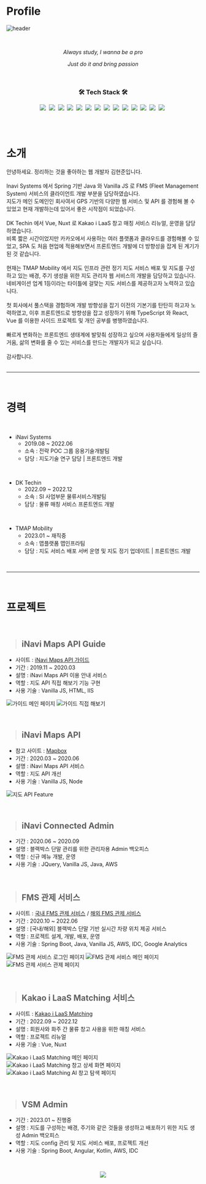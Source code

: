 # Profile

![header](https://capsule-render.vercel.app/api?text=HyunjoonKim&type=Rounded&color=97dbae&fontColor-ffffff&section=header&animation=twinkling)

<br>

<p align='center'><i>Always study, I wanna be a pro</i></p>

<p align='center'><i>Just do it and bring passion</i></p>

<br>

<h3 align="center">🛠 Tech Stack 🛠</h3>

<p align="center">
  <img src="https://img.shields.io/badge/HTML-E34F26?style=flat-square&logo=HTML5&logoColor=white"/></a>&nbsp 
  <img src="https://img.shields.io/badge/Javascript-ffb13b?style=flat-square&logo=javascript&logoColor=white"/></a>&nbsp 
  <img src="https://img.shields.io/badge/Vue-4FC08D?style=flat-square&logo=Vue.js&logoColor=white"/></a>&nbsp
  <img src="https://img.shields.io/badge/Node-339933?style=flat-square&logo=Node.js&logoColor=white"/></a>&nbsp
  <img src="https://img.shields.io/badge/Nuxt-00DC82?style=flat-square&logo=Nuxt.js&logoColor=white"/></a>&nbsp
  <img src="https://img.shields.io/badge/Vuetify-1867C0?style=flat-square&logo=Vuetify&logoColor=white"/></a>&nbsp
  <img src="https://img.shields.io/badge/Java-ED8B00?style=flat-square&logo=java&logoColor=white"/></a>&nbsp
  <img src="https://img.shields.io/badge/Spring-6DB33F?style=flat-square&logo=Spring&logoColor=white"/></a>&nbsp 
  <img src="https://img.shields.io/badge/SpringBoot-6DB33F?style=flat-square&logo=SpringBoot&logoColor=white"/></a>&nbsp
  <img src="https://img.shields.io/badge/MySQL-E6B91E?style=flat-square&logo=MySql&logoColor=white"/></a>&nbsp
  <img src="https://img.shields.io/badge/CentOS-262577?style=flat-square&logo=centOS&logoColor=white"/></a>&nbsp
  <img src="https://img.shields.io/badge/Docker-2496ED?style=flat-square&logo=Docker&logoColor=white"/></a>&nbsp
  <img src="https://img.shields.io/badge/AWS-333664?style=flat-square&logo=amazon-aws&logoColor=white"/></a>&nbsp
  <img src="https://img.shields.io/badge/Google_Analytics-E37400?style=flat-square&logo=google-analytics&logoColor=white"/></a>&nbsp  
</p>

<br><br>

# **소개**

안녕하세요. 정리하는 것을 좋아하는 웹 개발자 김현준입니다. 
<br><br>
Inavi Systems 에서 Spring 기반 Java 와 Vanilla JS 로 FMS (Fleet Management System) 서비스의 클라이언트 개발 부분을 담당하였습니다.
<br>
지도가 메인 도메인인 회사여서 GPS 기반의 다양한 웹 서비스 및 API 를 경험해 볼 수 있었고 현재 개발하는데 있어서 좋은 시작점이 되었습니다.
<br><br>
DK Techin 에서 Vue, Nuxt 로 Kakao i LaaS 창고 매칭 서비스 리뉴얼, 운영을 담당하였습니다.
<br>
비록 짧은 시간이었지만 카카오에서 사용하는 여러 플랫폼과 클라우드를 경험해볼 수 있었고, SPA 도 처음 현업에 적용해보면서 프론트엔드 개발에 더 방향성을 잡게 된 계기가 된 것 같습니다.
<br><br>
현재는 TMAP Mobility 에서 지도 인프라 관련 정기 지도 서비스 배포 및 지도를 구성하고 있는 배경, 주기 생성을 위한 지도 관리자 웹 서비스의 개발을 담당하고 있습니다.
<br>
네비게이션 업계 1등이라는 타이틀에 걸맞는 지도 서비스를 제공하고자 노력하고 있습니다.
<br><br>
첫 회사에서 풀스택을 경험하며 개발 방향성을 잡기 이전의 기본기를 탄탄히 하고자 노력하였고, 이후 프론트엔드로 방향성을 잡고 성장하기 위해 TypeScript 와 React, Vue 를 이용한 사이드 프로젝트 및 개인 공부를 병행하였습니다.
<br><br>
빠르게 변화하는 프론트엔드 생태계에 발맞춰 성장하고 싶으며 사용자들에게 일상의 즐거움, 삶의 변화를 줄 수 있는 서비스를 만드는 개발자가 되고 싶습니다.
<br><br>
감사합니다.
<br><br>

***
<br>

# **경력**

<br>

- iNavi Systems
  + 2019.08 ~ 2022.06
  + 소속 : 전략 POC 그룹 응용기술개발팀
  + 담당 : 지도기술 연구 담당 | 프론트엔드 개발

<br>

- DK Techin
  + 2022.09 ~ 2022.12
  + 소속 : SI 사업부문 물류서비스개발팀
  + 담당 : 물류 매칭 서비스 프론트엔드 개발

<br>

- TMAP Mobility
  + 2023.01 ~ 재직중
  + 소속 : 맵플랫폼 맵인프라팀
  + 담당 : 지도 서비스 배포 서버 운영 및 지도 정기 업데이트 | 프론트엔드 개발

<br>

***
<br>

# **프로젝트**

<br>

> ## iNavi Maps API Guide

- 사이트 : [iNavi Maps API 가이드](http://imapsapi.inavi.com/guide.html)
- 기간 : 2019.11 ~ 2020.03
- 설명 : iNavi Maps API 이용 안내 서비스
- 역할 : 지도 API 직접 해보기 기능 구현
- 사용 기술 : Vanilla JS, HTML, IIS

![가이드 메인 페이지](./images/iNavi_Maps_API_Guide_Main.PNG)
![가이드 직접 해보기](./images/iNavi_Maps_API_Guide_Request.PNG)

<br>

> ## iNavi Maps API

- 참고 사이트 : [Mapbox](https://www.mapbox.com/)
- 기간 : 2020.03 ~ 2020.06
- 설명 : iNavi Maps API 서비스
- 역할 : 지도 API 개선
- 사용 기술 : Vanilla JS, Node

![지도 API Feature](./images/iNavi_Maps_API_Feature.PNG)

<br>

> ## iNavi Connected Admin

- 기간 : 2020.06 ~ 2020.09
- 설명 : 블랙박스 단말 관리를 위한 관리자용 Admin 백오피스
- 역할 : 신규 메뉴 개발, 운영
- 사용 기술 : JQuery, Vanilla JS, Java, AWS

<br>

> ## FMS 관제 서비스

- 사이트 : [국내 FMS 관제 서비스](http://fms.inavisys.com/) / [해외 FMS 관제 서비스](https://www.thinkwareconnected.com/)
- 기간 : 2020.10 ~ 2022.06
- 설명 : [국내/해외] 블랙박스 단말 기반 실시간 차량 위치 제공 서비스
- 역할 : 프로젝트 설계, 개발, 배포, 운영
- 사용 기술 : Spring Boot, Java, Vanilla JS, AWS, IDC, Google Analytics

![FMS 관제 서비스 로그인 페이지](./images/FMS_Login.PNG)
![FMS 관제 서비스 메인 페이지](./images/FMS_Main.PNG)
![FMS 관제 서비스 관제 페이지](./images/FMS_Location.PNG)

<br>

> ## Kakao i LaaS Matching 서비스

- 사이트 : [Kakao i LaaS Matching](https://kakaoilaas.com/?utm_source=google_pc&tum_medium=sa&utm_campaign=kakaoilaas&utm_term=laas&gclid=CjwKCAiAmuKbBhA2EiwAxQnt7z4cN4BIDDHQNVK5VerzfWIxS1J-oqHt0_zxYBpQz8YGyoFWJ8X0KRoCcaEQAvD_BwE)
- 기간 : 2022.09 ~ 2022.12
- 설명 : 회원사와 화주 간 물류 창고 사용을 위한 매칭 서비스
- 역할 : 프로젝트 리뉴얼
- 사용 기술 : Vue, Nuxt

![Kakao i LaaS Matching 메인 페이지](./images/KAKAO_i_LaaS_Matching_Main.png)
![Kakao i LaaS Matching 창고 상세 화면 페이지](./images/KAKAO_i_LaaS_Matching_Detail.png)
![Kakao i LaaS Matching AI 창고 탐색 페이지](./images/KAKAO_i_LaaS_Matching_AI.png)

<br>

> ## VSM Admin

- 기간 : 2023.01 ~ 진행중
- 설명 : 지도를 구성하는 배경, 주기와 같은 것들을 생성하고 배포하기 위한 지도 생성 Admin 백오피스
- 역할 : 지도 config 관리 및 지도 서비스 배포, 프로젝트 개선
- 사용 기술 : Spring Boot, Angular, Kotlin, AWS, IDC

<br>

<p align="center">
<a href="https://hits.seeyoufarm.com"><img src="https://hits.seeyoufarm.com/api/count/incr/badge.svg?url=https%3A%2F%2Fgithub.com%2FhyunjoonKim92&count_bg=%236BD9AB&title_bg=%235C5C5C&icon=github.svg&icon_color=%23D7D7D7&title=hits&edge_flat=false"/></a>
</p>